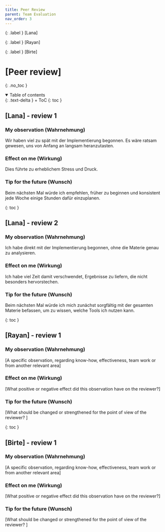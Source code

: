 ```yaml
---
title: Peer Review
parent: Team Evaluation
nav_order: 3
---
```


{: .label }
[Lana]

{: .label }
[Rayan]

{: .label }
[Birte]

# [Peer review]
{: .no_toc }

<details open markdown="block">
{: .text-delta }
<summary>Table of contents</summary>
+ ToC
{: toc }
</details>

## [Lana] - review 1

### My observation (Wahrnehmung)

Wir haben viel zu spät mit der Implementierung begonnen. Es wäre ratsam gewesen, uns von Anfang an langsam heranzutasten.

### Effect on me (Wirkung)

Dies führte zu erheblichem Stress und Druck.

### Tip for the future (Wunsch)

Beim nächsten Mal würde ich empfehlen, früher zu beginnen und konsistent jede Woche einige Stunden dafür einzuplanen.

{: toc }

## [Lana] - review 2

### My observation (Wahrnehmung)

Ich habe direkt mit der Implementierung begonnen, ohne die Materie genau zu analysieren.

### Effect on me (Wirkung)

Ich habe viel Zeit damit verschwendet, Ergebnisse zu liefern, die nicht besonders hervorstechen.

### Tip for the future (Wunsch)

Beim nächsten Mal würde ich mich zunächst sorgfältig mit der gesamten Materie befassen, um zu wissen, welche Tools ich nutzen kann.

{: toc }

## [Rayan] - review 1

### My observation (Wahrnehmung)

[A specific observation, regarding know-how, effectiveness, team work or from another relevant area]

### Effect on me (Wirkung)

[What positive or negative effect did this observation have on the reviewer?]

### Tip for the future (Wunsch)

[What should be changed or strengthened for the point of view of the reviewer? ]

{: toc }

## [Birte] - review 1

### My observation (Wahrnehmung)

[A specific observation, regarding know-how, effectiveness, team work or from another relevant area]

### Effect on me (Wirkung)

[What positive or negative effect did this observation have on the reviewer?]

### Tip for the future (Wunsch)

[What should be changed or strengthened for the point of view of the reviewer? ]